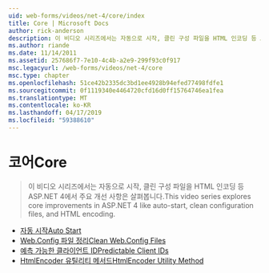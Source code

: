 ```yaml
---
uid: web-forms/videos/net-4/core/index
title: Core | Microsoft Docs
author: rick-anderson
description: 이 비디오 시리즈에서는 자동으로 시작, 클린 구성 파일을 HTML 인코딩 등 ASP.NET 4에서 주요 개선 사항은 살펴봅니다.
ms.author: riande
ms.date: 11/14/2011
ms.assetid: 257686f7-7e10-4c4b-a2e9-299f93c0f917
msc.legacyurl: /web-forms/videos/net-4/core
msc.type: chapter
ms.openlocfilehash: 51ce42b2335dc3bd1ee4928b94efed77498fdfe1
ms.sourcegitcommit: 0f1119340e4464720cfd16d0ff15764746ea1fea
ms.translationtype: MT
ms.contentlocale: ko-KR
ms.lasthandoff: 04/17/2019
ms.locfileid: "59388610"
---
```

# <a name="core"></a><span data-ttu-id="88671-103">코어</span><span class="sxs-lookup"><span data-stu-id="88671-103">Core</span></span>

> <span data-ttu-id="88671-104">이 비디오 시리즈에서는 자동으로 시작, 클린 구성 파일을 HTML 인코딩 등 ASP.NET 4에서 주요 개선 사항은 살펴봅니다.</span><span class="sxs-lookup"><span data-stu-id="88671-104">This video series explores core improvements in ASP.NET 4 like auto-start, clean configuration files, and HTML encoding.</span></span>


- [<span data-ttu-id="88671-105">자동 시작</span><span class="sxs-lookup"><span data-stu-id="88671-105">Auto Start</span></span>](aspnet-4-quick-hit-auto-start.md)
- [<span data-ttu-id="88671-106">Web.Config 파일 정리</span><span class="sxs-lookup"><span data-stu-id="88671-106">Clean Web.Config Files</span></span>](aspnet-4-quick-hit-clean-webconfig-files.md)
- [<span data-ttu-id="88671-107">예측 가능한 클라이언트 ID</span><span class="sxs-lookup"><span data-stu-id="88671-107">Predictable Client IDs</span></span>](aspnet-4-quick-hit-predictable-client-ids.md)
- [<span data-ttu-id="88671-108">HtmlEncoder 유틸리티 메서드</span><span class="sxs-lookup"><span data-stu-id="88671-108">HtmlEncoder Utility Method</span></span>](aspnet-4-quick-hit-the-htmlencoder-utility-method.md)
